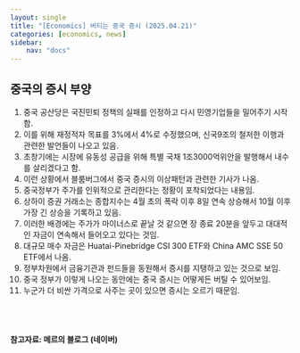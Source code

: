 ```yaml
---
layout: single
title: "[Economics] 버티는 중국 증시 (2025.04.21)"
categories: [economics, news]
sidebar:
    nav: "docs"
---
```


## 중국의 증시 부양
1. 중국 공산당은 국진민퇴 정책의 실패를 인정하고 다시 민영기업들을 밀어주기 시작함.
1. 이를 위해 재정적자 목표를 3%에서 4%로 수정했으며, 신국9조의 철저한 이행과 관련한 발언들이 나오고 있음.
1. 초창기에는 시장에 유동성 공급을 위해 특별 국채 1조3000억위안을 발행해서 내수를 살리겠다고 함.
1. 이런 상황에서 블룸버그에서 중국 증시의 이상패턴과 관련한 기사가 나옴.
1. 중국정부가 주가를 인위적으로 관리한다는 정황이 포착되었다는 내용임.
1. 상하이 증권 거래소는 종합지수는 4월 초의 폭락 이후 8일 연속 상승해서 10월 이후 가장 긴 상승을 기록하고 있음.
1. 이러한 배경에는 주가가 마이너스로 끝날 것 같으면 장 종료 20분을 앞두고 대대적인 자금이 연속해서 들어오고 있다는 것임.
1. 대규모 매수 자금은 Huatai-Pinebridge CSI 300 ETF와 China AMC SSE 50 ETF에서 나옴.
1. 정부차원에서 금융기관과 펀드들을 동원해서 증시를 지탱하고 있는 것으로 보임.
1. 중국 정부가 이렇게 나오는 동안에는 중국 증시는 어떻게든 버틸 수 있어보임.
1. 누군가 더 비싼 가격으로 사주는 곳이 있으면 증시는 오르기 때문임.


<br/>
<br/>

#### 참고자료: 메르의 블로그 (네이버) 